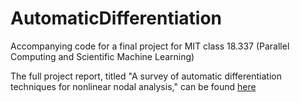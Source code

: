 # AutomaticDifferentiation
Accompanying code for a final project for MIT class 18.337 (Parallel Computing and Scientific Machine Learning)

The full project report, titled "A survey of automatic differentiation techniques for nonlinear nodal analysis," can be found [here](http://holly-jackson.com/minor-projects/automatic-differentiation/18_337_Final_Project_HollyJackson.pdf)
